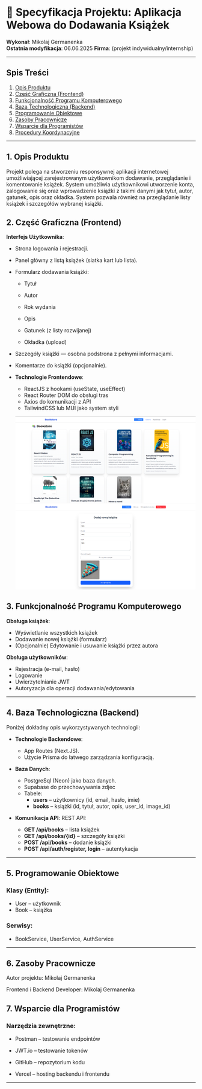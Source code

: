 # 📘 Specyfikacja Projektu: Aplikacja Webowa do Dodawania Książek

**Wykonał**: Mikolaj Germanenka  
**Ostatnia modyfikacja**: 06.06.2025
**Firma**: (projekt indywidualny/internship)

---

## Spis Treści

1. [Opis Produktu](#1-opis-produktu)
2. [Część Graficzna (Frontend)](#2-część-graficzna-frontend)
3. [Funkcjonalność Programu Komputerowego](#3-funkcjonalność-programu-komputerowego)
4. [Baza Technologiczna (Backend)](#4-baza-technologiczna-backend)
5. [Programowanie Obiektowe](#5-programowanie-obiektowe)
6. [Zasoby Pracownicze](#6-zasoby-pracownicze)
7. [Wsparcie dla Programistów](#7-wsparcie-dla-programistów)
8. [Procedury Koordynacyjne](#8-procedury-koordynacyjne)

---

## 1. Opis Produktu

Projekt polega na stworzeniu responsywnej aplikacji internetowej umożliwiającej zarejestrowanym użytkownikom dodawanie, przeglądanie i komentowanie książek.
System umożliwia użytkownikowi utworzenie konta, zalogowanie się oraz wprowadzenie książki z takimi danymi jak tytuł, autor, gatunek, opis oraz okładka.
System pozwala również na przeglądanie listy książek i szczegółów wybranej książki.

## 2. Część Graficzna (Frontend)

**Interfejs Użytkownika**:
  - Strona logowania i rejestracji.
  - Panel główny z listą książek (siatka kart lub lista).

- Formularz dodawania książki:

    - Tytuł

    - Autor

    - Rok wydania

    - Opis

    - Gatunek (z listy rozwijanej)

    - Okładka (upload)

- Szczegóły książki — osobna podstrona z pełnymi informacjami.

- Komentarze do książki (opcjonalnie).

- **Technologie Frontendowe**:
  - ReactJS z hookami (useState, useEffect)
  - React Router DOM do obsługi tras
  - Axios do komunikacji z API
  - TailwindCSS lub MUI jako system styli

  ![alt text](image.png)
  ![alt text](image-4.png)

## 3. Funkcjonalność Programu Komputerowego

**Obsługa książek**:

  - Wyświetlanie wszystkich książek
  - Dodawanie nowej książki (formularz)
  - (Opcjonalnie) Edytowanie i usuwanie książki przez autora

**Obsługa użytkowników**:
  - Rejestracja (e-mail, hasło)
  - Logowanie
  - Uwierzytelnianie JWT
  - Autoryzacja dla operacji dodawania/edytowania

---

## 4. Baza Technologiczna (Backend)

Poniżej dokładny opis wykorzystywanych technologii:

- **Technologie Backendowe**:

  - App Routes (Next.JS).
  - Użycie Prisma do łatwego zarządzania konfiguracją.

- **Baza Danych**:

  - PostgreSql (Neon) jako baza danych.
  - Supabase do przechowywania zdjec
  - Tabele:
    * **users** – użytkownicy (id, email, hasło, imie)
    * **books** – książki (id, tytuł, autor, opis, user_id, image_id)

- **Komunikacja API**:
  REST API:
    - **GET /api/books** – lista książek
    - **GET /api/books/{id}** – szczegóły książki
    - **POST /api/books** – dodanie książki
    - **POST /api/auth/register, login** – autentykacja
---

## 5. Programowanie Obiektowe

### Klasy (Entity):

- User – użytkownik
- Book – książka

### Serwisy:
- BookService, UserService, AuthService
---

## 6. Zasoby Pracownicze

Autor projektu: Mikolaj Germanenka

Frontend i Backend Developer: Mikolaj Germanenka

## 7. Wsparcie dla Programistów

### Narzędzia zewnętrzne:
- Postman – testowanie endpointów

- JWT.io – testowanie tokenów

- GitHub – repozytorium kodu

- Vercel – hosting backendu i frontendu


---